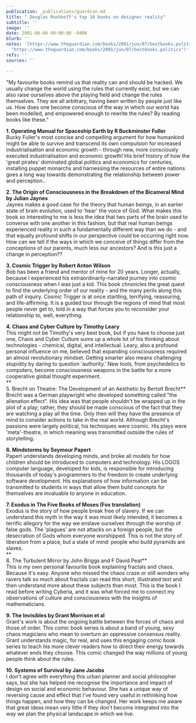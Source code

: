 ```yaml
---
publication: _publications/guardian.md
title: " Douglas Rushkoff's top 10 books on designer reality"
subtitle: ''
image: ''
date: 2001-06-06 00:00:00 -0400
blurb: ''
notes: '[https://www.theguardian.com/books/2001/jun/07/bestbooks.politics](https://www.theguardian.com/books/2001/jun/07/bestbooks.politics
  "https://www.theguardian.com/books/2001/jun/07/bestbooks.politics")'
refs: ''
sources: ''

---
```

"My favourite books remind us that reality can and should be hacked. We usually change the world using the rules that currently exist, but we can also raise ourselves above the playing field and change the rules themselves. They are all arbitrary, having been written by people just like us. How does one become conscious of the way in which our world has been modelled, and empowered enough to rewrite the rules? By reading books like these."

**1. Operating Manual for Spaceship Earth by R Buckminster Fuller**  
Bucky Fuller's most concise and compelling argument for how humankind might be able to survive and transcend its own compulsion for increased industrialisation and economic growth - through new, more consciously executed industrialisation and economic growth! His brief history of how the 'great pirates' dominated global politics and economics for centuries, installing puppet monarchs and harnessing the resources of entire nations goes a long way towards demonstrating the relationship between power and perception..

**2. The Origin of Consciousness in the Breakdown of the Bicameral Mind by Julian Jaynes**  
Jaynes makes a good case for the theory that human beings, in an earlier state of brain evolution, used to 'hear' the voice of God. What makes this book so interesting to me is less the idea that two parts of the brain used to converse with one another in this fashion, but that real human beings experienced reality in such a fundamentally different way than we do - and that equally profound shifts in our perspective could be occurring right now. How can we tell if the ways in which we conceive of things differ from the conceptions of our parents, much less our ancestors? And is this just a change in perception??

**3. Cosmic Trigger by Robert Anton Wilson**  
Bob has been a friend and mentor of mine for 20 years. Longer, actually, because I experienced his extraordinarily-narrated journey into cosmic consciousness when I was just a kid. This book chronicles the great quest to find the underlying order of our reality - and the many perils along this path of inquiry. Cosmic Trigger is at once startling, terrifying, reassuring, and life-affirming. It is a guided tour through the regions of mind that most people never get to, told in a way that forces you to reconsider your relationship to, well, everything.

**4. Chaos and Cyber Culture by Timothy Leary**  
This might not be Timothy's very best book, but if you have to choose just one, Chaos and Cyber Culture sums up a whole lot of his thinking about technologies - chemical, digital, and intellectual. Leary, also a profound personal influence on me, believed that expanding consciousness required an almost revolutionary mindset. Getting smarter also means challenging stupidity by daring to question 'authority.' New tools, from psychedelics to computers, become consciousness weapons in the battle for a more cooperative global thought experiment.  
**  
5\. Brecht on Theatre: The Development of an Aesthetic by Bertolt Brecht**  
Brecht was a German playwright who developed something called "the alienation effect". His idea was that people shouldn't be wrapped up in the plot of a play; rather, they should be made conscious of the fact that they are watching a play all the time. Only then will they have the presence of mind to consider actions to take in the real world. Although Brecht's passions were largely political, his techniques were cosmic. His plays were 'meta'-theatre, in which meaning was transmitted outside the rules of storytelling.

**6. Mindstorms by Seymour Papert**  
Papert understands developing minds, and broke all models for how children should be introduced to computers and technology. His LOGOS computer language, developed for kids, is responsible for introducing thousands of today's programmers to the freedom to create underlying software development. His explanations of how information can be transmitted to students in ways that allow them build concepts for themselves are invaluable to anyone in education.

**7. Exodus in The Five Books of Moses (Fox translation)**  
Exodus is the story of how people break free of slavery. If we can understand this myth in the way it was most likely intended, it becomes a terrific allegory for the way we enslave ourselves through the worship of false gods. The 'plagues' are not attacks on a foreign people, but the desecration of Gods whom everyone worshipped. This is not the story of liberation from a place, but a state of mind: people who build pyramids are slaves.  
**  
8\. The Turbulent Mirror by John Briggs and F David Peat**  
This is my own personal favourite book explaining fractals and chaos. Because it's easy. Anyone who missed the chaos craze or still wonders why ravers talk so much about fractals can read this short, illustrated text and then understand more about these subjects than most. This is the book I read before writing Cyberia, and it was what forced me to connect my observations of culture and consciousness with the insights of mathematicians.

**9. The Invisibles by Grant Morrison et al**  
Grant's work is about the ongoing battle between the forces of chaos and those of order. This comic book series is about a band of young, sexy chaos magicians who mean to overturn an oppressive consensus reality. Grant understands magic, for real, and uses this engaging comic book series to teach his more clever readers how to direct their energy towards whatever ends they choose. This comic changed the way millions of young people think about the rules.

**10. Systems of Survival by Jane Jacobs**  
I don't agree with everything this urban planner and social philosopher says, but she has helped me recognise the importance and impact of design on social and economic behaviour. She has a unique way of reversing cause and effect that I've found very useful in rethinking how things happen, and how they can be changed. Her work keeps me aware that great ideas mean very little if they don't become integrated into the way we plan the physical landscape in which we live.